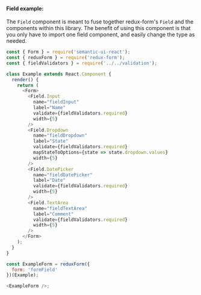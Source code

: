#### Field example:
The `Field` component is meant to fuse together redux-form's `Field` and the components within this library.
The benefit of using this component is that you only have to import one field component, and easily change the type as needed.  
  
```js
const { Form } = require('semantic-ui-react');
const { reduxForm } = require('redux-form');
const { fieldValidators } = require('../../validation');

class Example extends React.Component {
  render() {
    return (
      <Form>
        <Field.Input
          name="fieldInput"
          label="Name"
          validate={fieldValidators.required}
          width={5}
        />
        <Field.Dropdown
          name="fieldDropdown"
          label="State"
          validate={fieldValidators.required}
          mapStateToOptions={state => state.dropdown.values}
          width={5}
        />
        <Field.DatePicker
          name="fieldDatePicker"
          label="Date"
          validate={fieldValidators.required}
          width={5}
        />
        <Field.TextArea
          name="fieldTextArea"
          label="Comment"
          validate={fieldValidators.required}
          width={5}
        />
      </Form>
    );
  }
}

const ExampleForm = reduxForm({
  form: 'formField'
})(Example);

<ExampleForm />;
```
